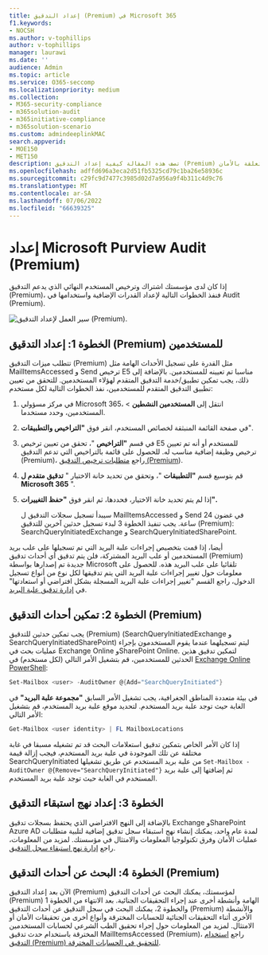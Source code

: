 ```yaml
---
title: إعداد التدقيق (Premium) في Microsoft 365
f1.keywords:
- NOCSH
ms.author: v-tophillips
author: v-tophillips
manager: laurawi
ms.date: ''
audience: Admin
ms.topic: article
ms.service: O365-seccomp
ms.localizationpriority: medium
ms.collection:
- M365-security-compliance
- m365solution-audit
- m365initiative-compliance
- m365solution-scenario
ms.custom: admindeeplinkMAC
search.appverid:
- MOE150
- MET150
description: تصف هذه المقالة كيفية إعداد التدقيق (Premium) حتى تتمكن من إجراء التحقيقات الجنائية عند اختراق حسابات المستخدمين أو التحقيق في الحوادث الأخرى المتعلقة بالأمان.
ms.openlocfilehash: adffd696a3eca2d51fb5325cd79c1ba26e58936c
ms.sourcegitcommit: c29fc9d7477c3985d02d7a956a9f4b311c4d9c76
ms.translationtype: MT
ms.contentlocale: ar-SA
ms.lasthandoff: 07/06/2022
ms.locfileid: "66639325"
---
```

# <a name="set-up-microsoft-purview-audit-premium"></a>إعداد Microsoft Purview Audit (Premium)

إذا كان لدى مؤسستك اشتراك وترخيص المستخدم النهائي الذي يدعم التدقيق (Premium)، فنفذ الخطوات التالية لإعداد القدرات الإضافية واستخدامها في Audit (Premium).

![سير العمل لإعداد التدقيق (Premium).](../media/AdvancedAuditWorkflow.png)

## <a name="step-1-set-up-audit-premium-for-users"></a>الخطوة 1: إعداد التدقيق (Premium) للمستخدمين

تتطلب ميزات التدقيق (Premium) مثل القدرة على تسجيل الأحداث الهامة مثل MailItemsAccessed و Send ترخيص E5 مناسبا تم تعيينه للمستخدمين. بالإضافة إلى ذلك، يجب تمكين تطبيق/خدمة التدقيق المتقدم لهؤلاء المستخدمين. للتحقق من تعيين تطبيق التدقيق المتقدم للمستخدمين، نفذ الخطوات التالية لكل مستخدم:

1. في مركز مسؤولي Microsoft 365، انتقل إلى **المستخدمين النشطين** >  المستخدمين، وحدد مستخدما.<a href="https://go.microsoft.com/fwlink/p/?linkid=834822" target="_blank"></a>

2. في صفحة القائمة المنبثقة لخصائص المستخدم، انقر فوق **"التراخيص والتطبيقات**".

3. في قسم **"التراخيص** "، تحقق من تعيين ترخيص E5 للمستخدم أو أنه تم تعيين ترخيص وظيفة إضافية مناسب له. للحصول على قائمة بالتراخيص التي تدعم التدقيق (Premium)، راجع [متطلبات ترخيص التدقيق (Premium](auditing-solutions-overview.md#audit-premium-1)).

4. قم بتوسيع قسم **"التطبيقات** "، وتحقق من تحديد خانة الاختيار " **تدقيق متقدم ل Microsoft 365** ".

5. إذا لم يتم تحديد خانة الاختيار، فحددها، ثم انقر فوق **"حفظ التغييرات".**

   سيبدأ تسجيل سجلات التدقيق ل MailItemsAccessed و Send في غضون 24 ساعة. يجب تنفيذ الخطوة 3 لبدء تسجيل حدثين آخرين للتدقيق (Premium): SearchQueryInitiatedExchange و SearchQueryInitiatedSharePoint.

أيضا، إذا قمت بتخصيص إجراءات علبة البريد التي تم تسجيلها على علب بريد المستخدمين أو علب البريد المشتركة، فلن يتم تدقيق أي أحداث تدقيق (Premium) جديدة تم إصدارها بواسطة Microsoft تلقائيا على علب البريد هذه. للحصول على معلومات حول تغيير إجراءات علبة البريد التي يتم تدقيقها لكل نوع من أنواع تسجيل الدخول، راجع القسم "تغيير إجراءات علبة البريد المسجلة بشكل افتراضي أو استعادتها" في [إدارة تدقيق علبة البريد](enable-mailbox-auditing.md#change-or-restore-mailbox-actions-logged-by-default).

## <a name="step-2-enable-audit-premium-events"></a>الخطوة 2: تمكين أحداث التدقيق (Premium)

يجب تمكين حدثين للتدقيق (Premium) (SearchQueryInitiatedExchange و SearchQueryInitiatedSharePoint) ليتم تسجيلهما عندما يقوم المستخدمون بإجراء عمليات بحث في Exchange Online وSharePoint Online. لتمكين تدقيق هذين الحدثين للمستخدمين، قم بتشغيل الأمر التالي (لكل مستخدم) في [Exchange Online PowerShell](/powershell/exchange/connect-to-exchange-online-powershell):

```powershell
Set-Mailbox <user> -AuditOwner @{Add="SearchQueryInitiated"}
```

في بيئة متعددة المناطق الجغرافية، يجب تشغيل الأمر السابق **"مجموعة علبة البريد"** في الغابة حيث توجد علبة بريد المستخدم. لتحديد موقع علبة بريد المستخدم، قم بتشغيل الأمر التالي: 

```powershell
Get-Mailbox <user identity> | FL MailboxLocations
```

إذا كان الأمر الخاص بتمكين تدقيق استعلامات البحث قد تم تشغيله مسبقا في غابة مختلفة عن تلك الموجودة في علبة بريد المستخدم، فيجب إزالة قيمة SearchQueryInitiated من علبة بريد المستخدم عن طريق تشغيلها `Set-Mailbox -AuditOwner @{Remove="SearchQueryInitiated"}` ثم إضافتها إلى علبة بريد المستخدم في الغابة حيث توجد علبة بريد المستخدم.

## <a name="step-3-set-up-audit-retention-policies"></a>الخطوة 3: إعداد نهج استبقاء التدقيق

بالإضافة إلى النهج الافتراضي الذي يحتفظ بسجلات تدقيق Exchange وSharePoint Azure AD لمدة عام واحد، يمكنك إنشاء نهج استبقاء سجل تدقيق إضافية لتلبية متطلبات عمليات الأمان وفرق تكنولوجيا المعلومات والامتثال في مؤسستك. لمزيد من المعلومات، راجع [إدارة نهج استبقاء سجل التدقيق](audit-log-retention-policies.md).

## <a name="step-4-search-for-audit-premium-events"></a>الخطوة 4: البحث عن أحداث التدقيق (Premium)

الآن بعد إعداد التدقيق (Premium) لمؤسستك، يمكنك البحث عن أحداث التدقيق (Premium) الهامة وأنشطة أخرى عند إجراء التحقيقات الجنائية. بعد الانتهاء من الخطوة 1 والخطوة 2، يمكنك البحث في سجل التدقيق عن أحداث التدقيق (Premium) والأنشطة الأخرى أثناء التحقيقات الجنائية للحسابات المخترقة وأنواع أخرى من تحقيقات الأمان أو الامتثال. لمزيد من المعلومات حول إجراء تحقيق الطب الشرعي لحسابات المستخدمين المخترقة باستخدام حدث تدقيق MailItemsAccessed (Premium)، راجع [استخدام التدقيق (Premium) للتحقيق في الحسابات المخترقة](mailitemsaccessed-forensics-investigations.md).
